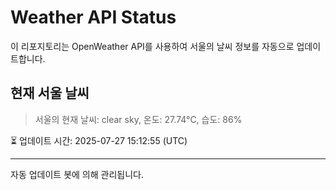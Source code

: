 
# Weather API Status

이 리포지토리는 OpenWeather API를 사용하여 서울의 날씨 정보를 자동으로 업데이트합니다.

## 현재 서울 날씨
> 서울의 현재 날씨: clear sky, 온도: 27.74°C, 습도: 86%

⏳ 업데이트 시간: 2025-07-27 15:12:55 (UTC)

---
자동 업데이트 봇에 의해 관리됩니다.
